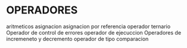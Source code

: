 # OPERADORES

aritmeticos
asignacion
asignacion por referencia
operador ternario
Operador de control de errores
operador de ejecuccion
Operadores de incremeneto y decremento
operador de tipo
comparacion 
